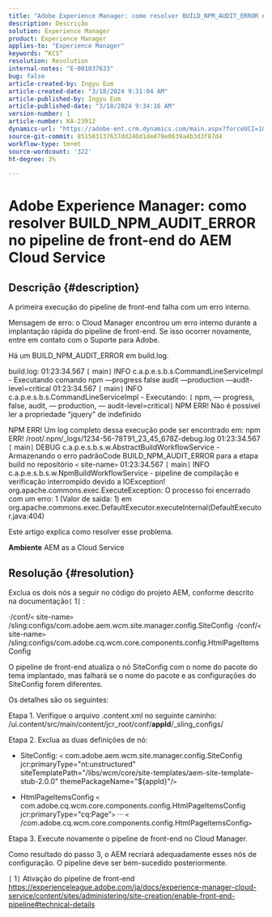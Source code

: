 ```yaml
---
title: "Adobe Experience Manager: como resolver BUILD_NPM_AUDIT_ERROR no pipeline de front-end do AEM Cloud Service"
description: Descrição
solution: Experience Manager
product: Experience Manager
applies-to: "Experience Manager"
keywords: “KCS”
resolution: Resolution
internal-notes: "E-001037633"
bug: false
article-created-by: Ingyu Eum
article-created-date: "3/18/2024 9:31:04 AM"
article-published-by: Ingyu Eum
article-published-date: "3/18/2024 9:34:16 AM"
version-number: 1
article-number: KA-23912
dynamics-url: "https://adobe-ent.crm.dynamics.com/main.aspx?forceUCI=1&pagetype=entityrecord&etn=knowledgearticle&id=ed0d093c-0ae5-ee11-904d-6045bd006704"
source-git-commit: 851503137637dd240d1de878e0639a4b3d3f87d4
workflow-type: tm+mt
source-wordcount: '322'
ht-degree: 3%

---
```


# Adobe Experience Manager: como resolver BUILD_NPM_AUDIT_ERROR no pipeline de front-end do AEM Cloud Service

## Descrição {#description}


A primeira execução do pipeline de front-end falha com um erro interno.

Mensagem de erro: o Cloud Manager encontrou um erro interno durante a implantação rápida do pipeline de front-end. Se isso ocorrer novamente, entre em contato com o Suporte para Adobe.

Há um BUILD_NPM_AUDIT_ERROR em build.log.

build.log: 01:23:34.567 `[` main`]`  INFO c.a.p.e.s.b.s.CommandLineServiceImpl - Executando comando npm —progress false audit —production —audit-level=critical 01:23:34.567 `[` main`]`  INFO c.a.p.e.s.b.s.CommandLineServiceImpl - Executando: `[` npm, — progress, false, audit, — production, — audit-level=critical`]`
NPM ERR! Não é possível ler a propriedade &quot;jquery&quot; de indefinido

NPM ERR! Um log completo dessa execução pode ser encontrado em: npm ERR! /root/.npm/_logs/1234-56-78T91_23_45_678Z-debug.log 01:23:34.567 `[` main`]`  DEBUG c.a.p.e.s.b.s.w.AbstractBuildWorkflowService - Armazenando o erro padrãoCode BUILD_NPM_AUDIT_ERROR para a etapa build no repositório `<` site-name`>`
01:23:34.567 `[` main`]`  INFO c.a.p.e.s.b.s.w.NpmBuildWorkflowService - pipeline de compilação e verificação interrompido devido a IOException!
org.apache.commons.exec.ExecuteException: O processo foi encerrado com um erro: 1 (Valor de saída: 1) em org.apache.commons.exec.DefaultExecutor.executeInternal(DefaultExecutor.java:404)

Este artigo explica como resolver esse problema.

<b>Ambiente</b>
AEM as a Cloud Service


## Resolução {#resolution}


Exclua os dois nós a seguir no código do projeto AEM, conforme descrito na documentação`[` 1`]` :

·/conf/`<` site-name`>` /sling:configs/com.adobe.aem.wcm.site.manager.config.SiteConfig ·/conf/`<` site-name`>` /sling:configs/com.adobe.cq.wcm.core.components.config.HtmlPageItemsConfig

O pipeline de front-end atualiza o nó SiteConfig com o nome do pacote do tema implantado, mas falhará se o nome do pacote e as configurações do SiteConfig forem diferentes.

Os detalhes são os seguintes:

Etapa 1. Verifique o arquivo .content.xml no seguinte caminho: /ui.content/src/main/content/jcr_root/conf/__appId__/_sling_configs/

Etapa 2. Exclua as duas definições de nó:
- SiteConfig:
  `<` com.adobe.aem.wcm.site.manager.config.SiteConfig jcr:primaryType=&quot;nt:unstructured&quot; siteTemplatePath=&quot;/libs/wcm/core/site-templates/aem-site-template-stub-2.0.0&quot; themePackageName=&quot;${appId}&quot;/`>`

- HtmlPageItemsConfig
  `<` com.adobe.cq.wcm.core.components.config.HtmlPageItemsConfig jcr:primaryType=&quot;cq:Page&quot;`>`
···
  `<` /com.adobe.cq.wcm.core.components.config.HtmlPageItemsConfig`>`

Etapa 3. Execute novamente o pipeline de front-end no Cloud Manager.

Como resultado do passo 3, o AEM recriará adequadamente esses nós de configuração. O pipeline deve ser bem-sucedido posteriormente.

`[` 1`]`  Ativação do pipeline de front-end https://experienceleague.adobe.com/ja/docs/experience-manager-cloud-service/content/sites/administering/site-creation/enable-front-end-pipeline#technical-details
